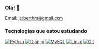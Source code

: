 ### Olá!  👋

<!-- ![Jerberth Rocha's GitHub stats](https://github-readme-stats.vercel.app/api?username=JerberthRocha&show_icons=true&theme=dark)
[![Top Langs](https://github-readme-stats.vercel.app/api/top-langs/?username=JerberthRocha&layout=compact)](https://github.com/JerberthRocha/github-readme-stats)
[![Top Langs](https://github-readme-stats.vercel.app/api/top-langs/?username=JerberthRocha&langs_count=8)](https://github.com/JerberthRocha/github-readme-stats) -->



Email: jerberthrs@gmail.com

### Tecnologias que estou estudando

[![Python](https://img.shields.io/badge/Python-14354C?style=for-the-badge&logo=python&logoColor=white)](https://github.com/JerberthRocha)
[![Django](https://img.shields.io/badge/Django-092E20?style=for-the-badge&logo=django&logoColor=white)](https://github.com/JerberthRocha)
[![MySQL](https://img.shields.io/badge/MySQL-005C84?style=for-the-badge&logo=mysql&logoColor=white)](https://github.com/JerberthRocha)
[![Linux](https://img.shields.io/badge/Linux-FCC624?style=for-the-badge&logo=linux&logoColor=black)](https://github.com/JerberthRocha)
[![Git](https://img.shields.io/badge/GIT-E44C30?style=for-the-badge&logo=git&logoColor=white)](https://github.com/JerberthRocha)

<!-- 
### Artigos
- [Estudo Framework Scrapy](https://scrapy.org/)</br>
- [Ciência da Computação](https://scrapy.org/)</br>
- [Estudo Framework Scrapy](https://scrapy.org/)</br> -->
